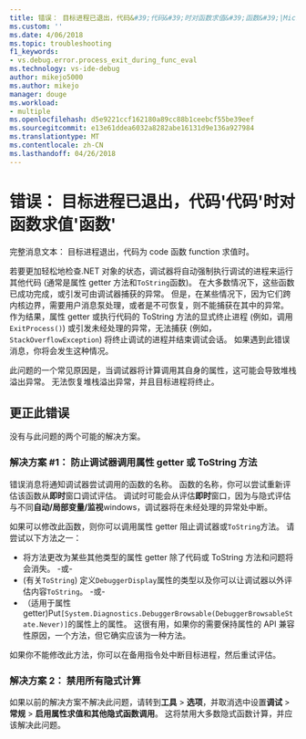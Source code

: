 ```yaml
---
title: 错误： 目标进程已退出，代码&#39;代码&#39;时对函数求值&#39;函数&#39;|Microsoft 文档
ms.custom: ''
ms.date: 4/06/2018
ms.topic: troubleshooting
f1_keywords:
- vs.debug.error.process_exit_during_func_eval
ms.technology: vs-ide-debug
author: mikejo5000
ms.author: mikejo
manager: douge
ms.workload:
- multiple
ms.openlocfilehash: d5e9221ccf162180a89cc88b1ceebcf55be39eef
ms.sourcegitcommit: e13e61ddea6032a8282abe16131d9e136a927984
ms.translationtype: MT
ms.contentlocale: zh-CN
ms.lasthandoff: 04/26/2018
---
```

# <a name="error-the-target-process-exited-with-code-39code39-while-evaluating-the-function-39function39"></a>错误： 目标进程已退出，代码&#39;代码&#39;时对函数求值&#39;函数&#39;

完整消息文本： 目标进程退出，代码为 code 函数 function 求值时。

若要更加轻松地检查.NET 对象的状态，调试器将自动强制执行调试的进程来运行其他代码 (通常是属性 getter 方法和`ToString`函数)。 在大多数情况下，这些函数已成功完成，或引发可由调试器捕获的异常。 但是，在某些情况下，因为它们跨内核边界，需要用户消息泵处理，或者是不可恢复，则不能捕获在其中的异常。 作为结果，属性 getter 或执行代码的 ToString 方法的显式终止进程 (例如，调用`ExitProcess()`) 或引发未经处理的异常，无法捕获 (例如， `StackOverflowException`) 将终止调试的进程并结束调试会话。 如果遇到此错误消息，你将会发生这种情况。
 
此问题的一个常见原因是，当调试器将计算调用其自身的属性，这可能会导致堆栈溢出异常。 无法恢复堆栈溢出异常，并且目标进程将终止。
 
## <a name="to-correct-this-error"></a>更正此错误
 
没有与此问题的两个可能的解决方案。
 
### <a name="solution-1-prevent-the-debugger-from-calling-the-getter-property-or-tostring-method"></a>解决方案 #1： 防止调试器调用属性 getter 或 ToString 方法 

错误消息将通知调试器尝试调用的函数的名称。 函数的名称，你可以尝试重新评估该函数从**即时**窗口调试评估。 调试时可能会从评估**即时**窗口，因为与隐式评估与不同**自动/局部变量/监视**windows，调试器将在未经处理的异常处中断。

如果可以修改此函数，则你可以调用属性 getter 阻止调试器或`ToString`方法。 请尝试以下方法之一：
 
* 将方法更改为某些其他类型的属性 getter 除了代码或 ToString 方法和问题将会消失。
    -或-
* (有关`ToString`) 定义`DebuggerDisplay`属性的类型以及你可以让调试器以外评估内容`ToString`。
    -或-
* （适用于属性 getter)Put`[System.Diagnostics.DebuggerBrowsable(DebuggerBrowsableState.Never)]`的属性上的属性。 这很有用，如果你的需要保持属性的 API 兼容性原因，一个方法，但它确实应该为一种方法。

如果你不能修改此方法，你可以在备用指令处中断目标进程，然后重试评估。
 
### <a name="solution-2-disable-all-implicit-evaluation"></a>解决方案 2： 禁用所有隐式计算
 
如果以前的解决方案不解决此问题，请转到**工具** > **选项**，并取消选中设置**调试** >  **常规** > **启用属性求值和其他隐式函数调用**。 这将禁用大多数隐式函数计算，并应该解决此问题。



  
